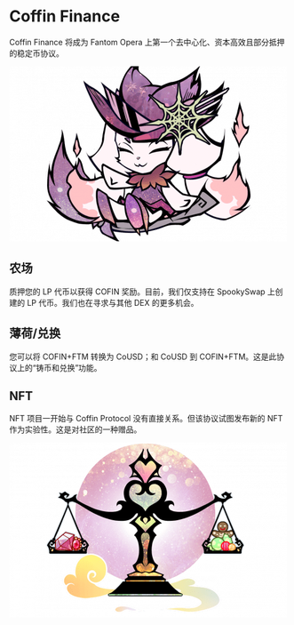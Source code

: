 # Coffin Finance

<p>Coffin Finance 将成为 Fantom Opera 上第一个去中心化、资本高效且部分抵押的稳定币协议。
</p>

![ingd](ingd.png)

## 农场

质押您的 LP 代币以获得 COFIN 奖励。目前，我们仅支持在 SpookySwap 上创建的 LP 代币。我们也在寻求与其他 DEX 的更多机会。

## 薄荷/兑换

您可以将 COFIN+FTM 转换为 CoUSD；和 CoUSD 到 COFIN+FTM。这是此协议上的“铸币和兑换”功能。

## NFT

NFT 项目一开始与 Coffin Protocol 没有直接关系。但该协议试图发布新的 NFT 作为实验性。这是对社区的一种赠品。

![ngidfn](ngidfn.png)
